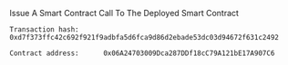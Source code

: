 Issue A Smart Contract Call To The Deployed Smart Contract

	Transaction hash:      0xd7f373ffc42c692f921f9adbfa5d6fca9d86d2ebade53dc03d94672f631c2492
	
	Contract address:      0x06A24703009Dca287DDf18cC79A121bE17A907C6
	
